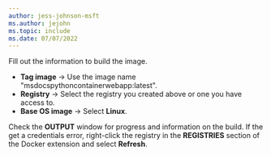 ```yaml
---
author: jess-johnson-msft
ms.author: jejohn
ms.topic: include
ms.date: 07/07/2022
---
```


Fill out the information to build the image.

* **Tag image**  &rarr; Use the image name "msdocspythoncontainerwebapp:latest".
* **Registry** &rarr; Select the registry you created above or one you have access to.
* **Base OS image** &rarr; Select **Linux**.

Check the **OUTPUT** window for progress and information on the build. If the get a credentials error, right-click the registry in the **REGISTRIES** section of the Docker extension and select **Refresh**.

